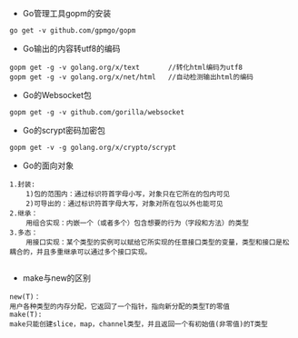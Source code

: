 * Go管理工具gopm的安装
```
go get -v github.com/gpmgo/gopm
```
* Go输出的内容转utf8的编码
```
gopm get -g -v golang.org/x/text       //转化html编码为utf8
gopm get -g -v golang.org/x/net/html   //自动检测输出html的编码
```
* Go的Websocket包
```
gopm get -g -v github.com/gorilla/websocket
```
* Go的scrypt密码加密包
```
gopm get -v -g golang.org/x/crypto/scrypt
```
* Go的面向对象
```
1.封装:
    1)包的范围内：通过标识符首字母小写，对象只在它所在的包内可见
    2)可导出的：通过标识符首字母大写，对象对所在包以外也能可见
2.继承：
    用组合实现：内嵌一个（或者多个）包含想要的行为（字段和方法）的类型
3.多态：
    用接口实现：某个类型的实例可以赋给它所实现的任意接口类型的变量，类型和接口是松耦合的，并且多重继承可以通过多个接口实现。
    
```
* make与new的区别
```
new(T)：
用户各种类型的内存分配，它返回了一个指针，指向新分配的类型T的零值
make(T):
make只能创建slice，map，channel类型，并且返回一个有初始值(非零值)的T类型
```
